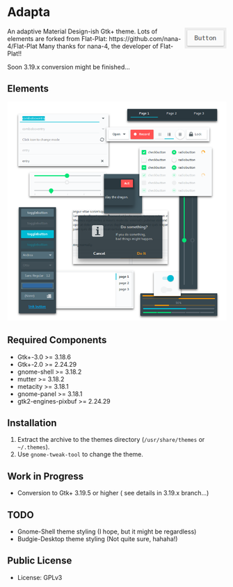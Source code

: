 Adapta
=========
<img src="img/Button.gif" alt="Button" align="right" />
An adaptive Material Design-ish Gtk+ theme.
Lots of elements are forked from Flat-Plat: https://github.com/nana-4/Flat-Plat
Many thanks for nana-4, the developer of Flat-Plat!!

Soon 3.19.x conversion might be finished...

Elements
--------
![Materials](img/Materials.png)

Required Components
-------------------
* Gtk+-3.0 >= 3.18.6
* Gtk+-2.0 >= 2.24.29
* gnome-shell >= 3.18.2
* mutter >= 3.18.2
* metacity >= 3.18.1
* gnome-panel >= 3.18.1
* gtk2-engines-pixbuf >= 2.24.29

Installation
------------
1. Extract the archive to the themes directory (`/usr/share/themes` or `~/.themes`).
2. Use `gnome-tweak-tool` to change the theme.

Work in Progress
----------------
* Conversion to Gtk+ 3.19.5 or higher ( see details in 3.19.x branch...)

TODO
----
* Gnome-Shell theme styling (I hope, but it might be regardless)
* Budgie-Desktop theme styling (Not quite sure, hahaha!)

Public License
--------------
* License: GPLv3

